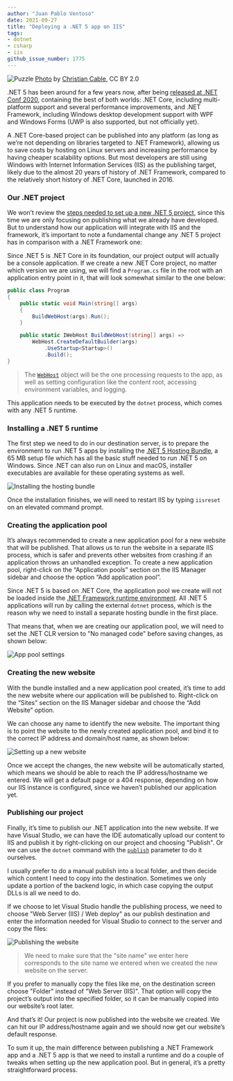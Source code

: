 ```yaml
---
author: "Juan Pablo Ventoso"
date: 2021-09-27
title: "Deploying a .NET 5 app on IIS"
tags:
- dotnet
- csharp
- iis
github_issue_number: 1775
---
```


![Puzzle](/blog/2021/09/deploying-dotnet-5-app-iis/puzzle-cropped.jpg)
[Photo](https://flic.kr/p/4riBj8) by [Christian Cable](https://www.flickr.com/photos/nexus_icon/), CC BY 2.0

.NET 5 has been around for a few years now, after being [released at .NET Conf 2020](/blog/2020/11/dotnet-5-released-net-conf-2020/), containing the best of both worlds: .NET Core, including multi-platform support and several performance improvements, and .NET Framework, including Windows desktop development support with WPF and Windows Forms (UWP is also supported, but not officially yet).

A .NET Core-based project can be published into any platform (as long as we’re not depending on libraries targeted to .NET Framework), allowing us to save costs by hosting on Linux servers and increasing performance by having cheaper scalability options. But most developers are still using Windows with Internet Information Services (IIS) as the publishing target, likely due to the almost 20 years of history of .NET Framework, compared to the relatively short history of .NET Core, launched in 2016.

### Our .NET project

We won’t review the [steps needed to set up a new .NET 5 project](/blog/2021/07/dotnet-5-web-api/), since this time we are only focusing on publishing what we already have developed. But to understand how our application will integrate with IIS and the framework, it’s important to note a fundamental change any .NET 5 project has in comparison with a .NET Framework one:

Since .NET 5 is .NET Core in its foundation, our project output will actually be a console application. If we create a new .NET Core project, no matter which version we are using, we will find a `Program.cs` file in the root with an application entry point in it, that will look somewhat similar to the one below:

```c#
public class Program
{
	public static void Main(string[] args)
	{
		BuildWebHost(args).Run();
	}

	public static IWebHost BuildWebHost(string[] args) =>
		WebHost.CreateDefaultBuilder(args)
			.UseStartup<Startup>()
			.Build();
}
```

> The [`WebHost`](https://docs.microsoft.com/en-us/aspnet/core/fundamentals/host/web-host?view=aspnetcore-5.0) object will be the one processing requests to the app, as well as setting configuration like the content root, accessing environment variables, and logging.

This application needs to be executed by the `dotnet` process, which comes with any .NET 5 runtime.

### Installing a .NET 5 runtime

The first step we need to do in our destination server, is to prepare the environment to run .NET 5 apps by installing the [.NET 5 Hosting Bundle](https://dotnet.microsoft.com/download/dotnet/5.0), a 65 MB setup file which has all the basic stuff needed to run .NET 5 on Windows. Since .NET can also run on Linux and macOS, installer executables are available for these operating systems as well.

![Installing the hosting bundle](/blog/2021/09/deploying-dotnet-5-app-iis/dotnet-hosting-bundle-screenshot.jpg)

Once the installation finishes, we will need to restart IIS by typing `iisreset` on an elevated command prompt.

### Creating the application pool

It’s always recommended to create a new application pool for a new website that will be published. That allows us to run the website in a separate IIS process, which is safer and prevents other websites from crashing if an application throws an unhandled exception. To create a new application pool, right-click on the “Application pools” section on the IIS Manager sidebar and choose the option “Add application pool”.

Since .NET 5 is based on .NET Core, the application pool we create will not be loaded inside the [.NET Framework runtime environment](https://docs.microsoft.com/en-us/dotnet/standard/clr). All .NET 5 applications will run by calling the external `dotnet` process, which is the reason why we need to install a separate hosting bundle in the first place.

That means that, when we are creating our application pool, we will need to set the .NET CLR version to "No managed code" before saving changes, as shown below:

![App pool settings](/blog/2021/09/deploying-dotnet-5-app-iis/iis-new-app-pool.jpg)

### Creating the new website

With the bundle installed and a new application pool created, it’s time to add the new website where our application will be published to. Right-click on the “Sites” section on the IIS Manager sidebar and choose the “Add Website” option.

We can choose any name to identify the new website. The important thing is to point the website to the newly created application pool, and bind it to the correct IP address and domain/​host name, as shown below: 

![Setting up a new website](/blog/2021/09/deploying-dotnet-5-app-iis/iis-new-website.jpg)

Once we accept the changes, the new website will be automatically started, which means we should be able to reach the IP address/​hostname we entered. We will get a default page or a 404 response, depending on how our IIS instance is configured, since we haven’t published our application yet.

### Publishing our project

Finally, it’s time to publish our .NET application into the new website. If we have Visual Studio, we can have the IDE automatically upload our content to IIS and publish it by right-clicking on our project and choosing "Publish". Or we can use the `dotnet` command with the [`publish`](https://docs.microsoft.com/en-us/dotnet/core/tools/dotnet-publish) parameter to do it ourselves.

I usually prefer to do a manual publish into a local folder, and then decide which content I need to copy into the destination. Sometimes we only update a portion of the backend logic, in which case copying the output DLLs is all we need to do.

If we choose to let Visual Studio handle the publishing process, we need to choose "Web Server (IIS) / Web deploy" as our publish destination and enter the information needed for Visual Studio to connect to the server and copy the files:

![Publishing the website](/blog/2021/09/deploying-dotnet-5-app-iis/visual-studio-publish-screen.jpg)

> We need to make sure that the "site name" we enter here corresponds to the site name we entered when we created the new website on the server.

If you prefer to manually copy the files like me, on the destination screen choose "Folder" instead of "Web Server (IIS)". That option will copy the project’s output into the specified folder, so it can be manually copied into our website’s root later.

And that’s it! Our project is now published into the website we created. We can hit our IP address/​hostname again and we should now get our website’s default response.

To sum it up, the main difference between publishing a .NET Framework app and a .NET 5 app is that we need to install a runtime and do a couple of tweaks when setting up the new application pool. But in general, it’s a pretty straightforward process.
